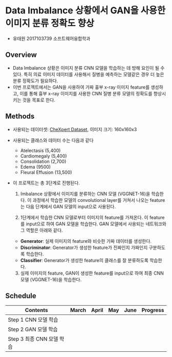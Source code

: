 # Data Imbalance 상황에서 GAN을 사용한 이미지 분류 정확도 향상

* 유태원 2017103739 소프트웨어융합학과

## Overview

* Data Imbalance 상황은 이미지 분류 CNN 모델을 학습하는 데 방해 요인이 될 수 있다. 특히 의료 이미지 데이터를 사용해서 질병을 예측하는 모델같은 경우 더 높은 분류 정확도가 필요하다.
* 이번 프로젝트에서는 GAN을 사용하여 가짜 흉부 x-ray 이미지 feature를 생성하고, 이를 통해  흉부 x-ray 이미지를 사용한 CNN 질병 분류 모델의 정확도를 향상시키는 것을 목표로 한다.

## Methods

* 사용되는 데이터셋: [CheXpert Dataset](https://stanfordmlgroup.github.io/competitions/chexpert/), 이미지 크기: 160x160x3
* 사용되는 클래스와 데이터 수는 다음과 같다
  * Atelectasis (5,400)
  * Cardiomegaly (5,400)
  * Consolidation (2,700)
  * Edema (9500)
  * Fleural Effusion (13,500)

* 이 프로젝트는 총 3단계로 진행된다. 
  1. Imbalance 상황에서 이미지를 분류하는 CNN 모델 (VGGNET-16)을 학습한다. 이 과정에서 학습한 모델의 convolutional layer를 거쳐서 나오는 feature는 다음 단계에서 GAN 모델의 input으로 사용된다.
  
  2. 1단계에서 학습한 CNN 모델로부터 이미지의 feature를 가져온다. 이 feature를 input으로 하여 GAN 모델을 학습한다. GAN 모델에서 사용되는 네트워크와 그 역할은 아래와 같다.
    * __Generator__: 실제 이미지의 feature와 비슷한 가짜 데이터를 생성한다.
    * __Discriminator__: Generator가 생성한 feature가 진짜인지 가짜인지 구분하도록 학습한다.
    * __Classifier__: Generator가 생성한 feature의 클래스를 잘 분류하도록 학습한다.



  3. 실제 이미지의 feature, GAN이 생성한 feature를 input으로 하여 최종 CNN 모델 (VGGNET-16)을 학습한다.

## Schedule

| Contents | March | April |  May  | June  |   Progress   |
|--------------------------|-------|-------|-------|-------|--------------|
|  Step 1 CNN 모델 학습      |       |       |       |       |              |
|  Step 2 GAN 모델 학습      |       |       |       |       |              |
|  Step 3 최종 CNN 모델 학습  |       |       |       |       |              |
